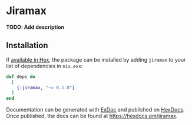 # Jiramax

**TODO: Add description**

## Installation

If [available in Hex](https://hex.pm/docs/publish), the package can be installed
by adding `jiramax` to your list of dependencies in `mix.exs`:

```elixir
def deps do
  [
    {:jiramax, "~> 0.1.0"}
  ]
end
```

Documentation can be generated with [ExDoc](https://github.com/elixir-lang/ex_doc)
and published on [HexDocs](https://hexdocs.pm). Once published, the docs can
be found at <https://hexdocs.pm/jiramax>.

